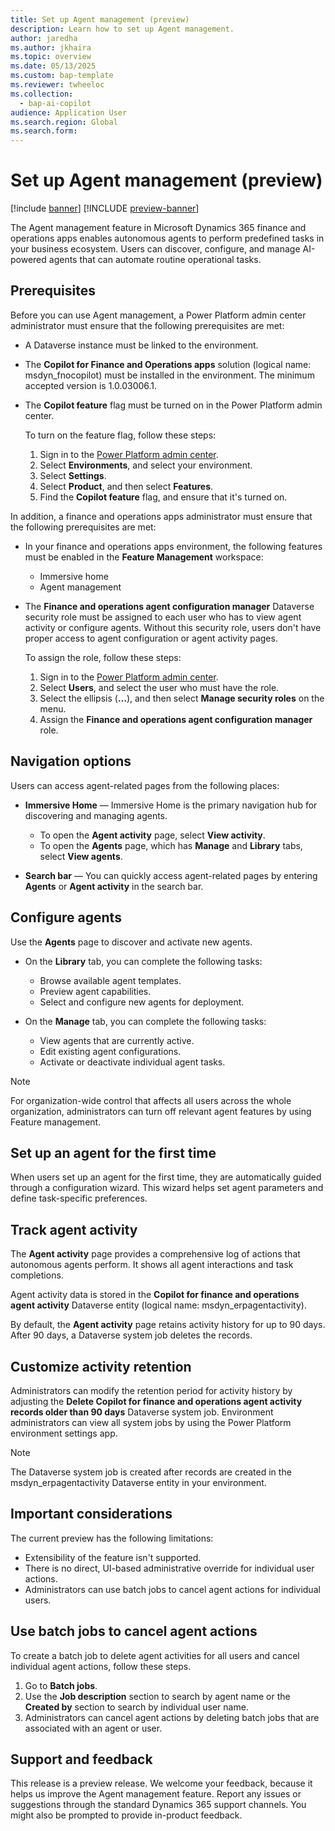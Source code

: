 ```yaml
---
title: Set up Agent management (preview)
description: Learn how to set up Agent management.
author: jaredha
ms.author: jkhaira
ms.topic: overview
ms.date: 05/13/2025
ms.custom: bap-template
ms.reviewer: twheeloc
ms.collection:
  - bap-ai-copilot
audience: Application User
ms.search.region: Global
ms.search.form:
---
```


# Set up Agent management (preview)

[!include [banner](../includes/banner.md)]
[!INCLUDE [preview-banner](~/../shared-content/shared/preview-includes/preview-banner.md)]

The Agent management feature in Microsoft Dynamics 365 finance and operations apps enables autonomous agents to perform predefined tasks in your business ecosystem. Users can discover, configure, and manage AI-powered agents that can automate routine operational tasks.

## Prerequisites

Before you can use Agent management, a Power Platform admin center administrator must ensure that the following prerequisites are met:

- A Dataverse instance must be linked to the environment.
- The **Copilot for Finance and Operations apps** solution (logical name: msdyn_fnocopilot) must be installed in the environment. The minimum accepted version is 1.0.03006.1.
- The **Copilot feature** flag must be turned on in the Power Platform admin center.

    To turn on the feature flag, follow these steps:

    1. Sign in to the [Power Platform admin center](https://admin.powerplatform.microsoft.com/).
    1. Select **Environments**, and select your environment.
    1. Select **Settings**.
    1. Select **Product**, and then select **Features**. 
    1. Find the **Copilot feature** flag, and ensure that it's turned on.

In addition, a finance and operations apps administrator must ensure that the following prerequisites are met:

- In your finance and operations apps environment, the following features must be enabled in the **Feature Management** workspace:

    - Immersive home
    - Agent management

- The **Finance and operations agent configuration manager** Dataverse security role must be assigned to each user who has to view agent activity or configure agents. Without this security role, users don't have proper access to agent configuration or agent activity pages.

    To assign the role, follow these steps:

    1. Sign in to the [Power Platform admin center](https://admin.powerplatform.microsoft.com/).
    1. Select **Users**, and select the user who must have the role.
    1. Select the ellipsis (**&hellip;**), and then select **Manage security roles** on the menu.
    1. Assign the **Finance and operations agent configuration manager** role.

## Navigation options

Users can access agent-related pages from the following places:

- **Immersive Home** — Immersive Home is the primary navigation hub for discovering and managing agents.

    - To open the **Agent activity** page, select **View activity**.
    - To open the **Agents** page, which has **Manage** and **Library** tabs, select **View agents**.

- **Search bar** — You can quickly access agent-related pages by entering **Agents** or **Agent activity** in the search bar.

## Configure agents

Use the **Agents** page to discover and activate new agents.

- On the **Library** tab, you can complete the following tasks:

    - Browse available agent templates.
    - Preview agent capabilities.
    - Select and configure new agents for deployment.

- On the **Manage** tab, you can complete the following tasks:

    - View agents that are currently active.
    - Edit existing agent configurations.
    - Activate or deactivate individual agent tasks.

> [!NOTE]
> For organization-wide control that affects all users across the whole organization, administrators can turn off relevant agent features by using Feature management.

## Set up an agent for the first time

When users set up an agent for the first time, they are automatically guided through a configuration wizard. This wizard helps set agent parameters and define task-specific preferences.

## Track agent activity

The **Agent activity** page provides a comprehensive log of actions that autonomous agents perform. It shows all agent interactions and task completions.

Agent activity data is stored in the **Copilot for finance and operations agent activity** Dataverse entity (logical name: msdyn_erpagentactivity).

By default, the **Agent activity** page retains activity history for up to 90 days. After 90 days, a Dataverse system job deletes the records.

## Customize activity retention

Administrators can modify the retention period for activity history by adjusting the **Delete Copilot for finance and operations agent activity records older than 90 days** Dataverse system job. Environment administrators can view all system jobs by using the Power Platform environment settings app.

> [!NOTE]
> The Dataverse system job is created after records are created in the msdyn_erpagentactivity Dataverse entity in your environment.

## Important considerations

The current preview has the following limitations:

- Extensibility of the feature isn't supported.
- There is no direct, UI-based administrative override for individual user actions.
- Administrators can use batch jobs to cancel agent actions for individual users.

## Use batch jobs to cancel agent actions

To create a batch job to delete agent activities for all users and cancel individual agent actions, follow these steps.
  
1. Go to **Batch jobs**.
1. Use the **Job description** section to search by agent name or the **Created by** section to search by individual user name.
1. Administrators can cancel agent actions by deleting batch jobs that are associated with an agent or user.

## Support and feedback

This release is a preview release. We welcome your feedback, because it helps us improve the Agent management feature. Report any issues or suggestions through the standard Dynamics 365 support channels. You might also be prompted to provide in-product feedback.
